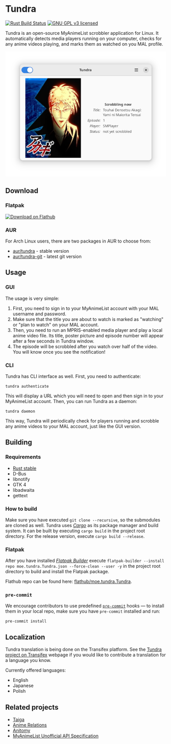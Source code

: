 Tundra
======

[![Rust Build Status](https://github.com/m4tx/tundra/workflows/Rust%20CI/badge.svg)](https://github.com/m4tx/tundra/actions/workflows/rust.yml)
[![GNU GPL v3 licensed](https://img.shields.io/github/license/m4tx/tundra)](https://github.com/m4tx/tundra/blob/master/LICENSE)

Tundra is an open-source MyAnimeList scrobbler application for Linux. It automatically detects media players running on your computer, checks for any anime videos playing, and marks them as watched on you MAL profile.

![Screenshot of Tundra](data/screenshot1.png)

## Download

### Flatpak

<a href="https://flathub.org/apps/details/moe.tundra.Tundra"><img width="240" alt="Download on Flathub" src="https://flathub.org/assets/badges/flathub-badge-en.svg"/></a>

### AUR

For Arch Linux users, there are two packages in AUR to choose from:

* [aur/tundra](https://aur.archlinux.org/packages/tundra/) - stable version
* [aur/tundra-git](https://aur.archlinux.org/packages/tundra-git/) - latest git version

## Usage

### GUI

The usage is very simple:

1. First, you need to sign in to your MyAnimeList account with your MAL username and password.
2. Make sure that the title you are about to watch is marked as "watching" or "plan to watch" on your MAL account.
3. Then, you need to run an MPRIS-enabled media player and play a local anime video file. Its title, poster picture and episode number will appear after a few seconds in Tundra window.
4. The episode will be scrobbled after you watch over half of the video. You will know once you see the notification!

### CLI

Tundra has CLI interface as well. First, you need to authenticate:

```
tundra authenticate
```

This will display a URL which you will need to open and then sign in to your MyAnimeList account. Then, you can run Tundra as a daemon:

```
tundra daemon
```

This way, Tundra will periodically check for players running and scrobble any anime videos to your MAL account, just like the GUI version.

## Building

### Requirements

* [Rust stable](https://www.rust-lang.org/)
* D-Bus
* libnotify
* GTK 4
* libadwaita
* gettext

### How to build

Make sure you have executed `git clone --recursive`, so the submodules are cloned as well. Tundra uses [*Cargo*](https://doc.rust-lang.org/cargo/) as its package manager and build system. It can be built by executing `cargo build` in the project root directory. For the release version, execute `cargo build --release`.

### Flatpak

After you have installed [*Flatpak Builder*](https://docs.flatpak.org/en/latest/flatpak-builder.html) execute `flatpak-builder --install repo moe.tundra.Tundra.json --force-clean --user -y` in the project root directory to build and install the Flatpak package.

Flathub repo can be found here: [flathub/moe.tundra.Tundra](https://github.com/flathub/moe.tundra.Tundra).

### `pre-commit`

We encourage contributors to use predefined [`pre-commit`](https://pre-commit.com/) hooks — to install them in your local repo, make sure you have `pre-commit` installed and run:

```shell
pre-commit install
```

## Localization

Tundra translation is being done on the Transifex platform. See the [Tundra project on Transifex](https://app.transifex.com/tundra/) webpage if you would like to contribute a translation for a language you know.

Currently offered languages:

* English
* Japanese
* Polish

## Related projects

* [Taiga](https://github.com/erengy/taiga)
* [Anime Relations](https://github.com/erengy/anime-relations)
* [Anitomy](https://github.com/erengy/anitomy)
* [MyAnimeList Unofficial API Specification](https://github.com/SuperMarcus/myanimelist-api-specification)
